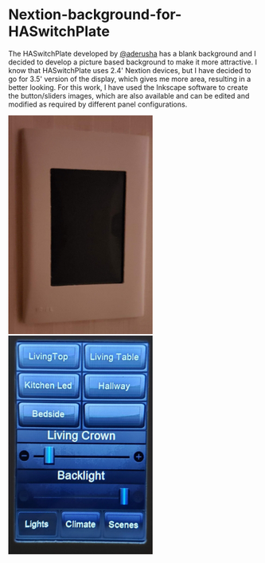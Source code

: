 # Nextion-background-for-HASwitchPlate

The HASwitchPlate developed by [@aderusha](https://github.com/aderusha/HASwitchPlate) has a blank background and I decided to develop a picture based background to make it more attractive. I know that HASwitchPlate uses 2.4' Nextion devices, but I have decided to go for 3.5' version of the display, which gives me more area, resulting in a better looking. For this work, I have used the Inkscape software to create the button/sliders images, which are also available and can be edited and modified as required by different panel configurations.

<img src="https://github.com/lspaula/Nextion-background-for-HASwitchPlate/blob/master/Photos/20190822_224749.jpg?raw=true" width="290" height="440">

<img src="https://github.com/lspaula/Nextion-background-for-HASwitchPlate/blob/master/Photos/20190828_213032.jpg?raw=true" width="290" height="440">
